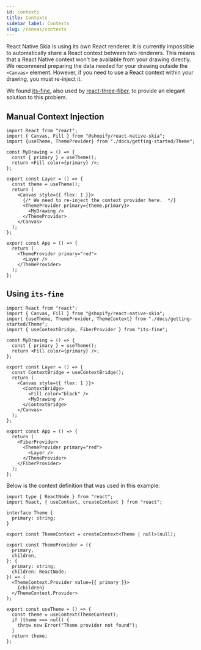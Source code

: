 ```yaml
---
id: contexts
title: Contexts
sidebar_label: Contexts
slug: /canvas/contexts
---
```


React Native Skia is using its own React renderer.
It is currently impossible to automatically share a React context between two renderers.
This means that a React Native context won't be available from your drawing directly.
We recommend preparing the data needed for your drawing outside the `<Canvas>` element.
However, if you need to use a React context within your drawing, you must re-inject it.

We found [its-fine](https://github.com/pmndrs/its-fine), also used by [react-three-fiber](https://github.com/pmndrs/react-three-fiber), to provide an elegant solution to this problem.

## Manual Context Injection

```tsx twoslash
import React from "react";
import { Canvas, Fill } from "@shopify/react-native-skia";
import {useTheme, ThemeProvider} from "./docs/getting-started/Theme";

const MyDrawing = () => {
  const { primary } = useTheme();
  return <Fill color={primary} />;
};

export const Layer = () => {
  const theme = useTheme();
  return (
    <Canvas style={{ flex: 1 }}>
      {/* We need to re-inject the context provider here.  */}
      <ThemeProvider primary={theme.primary}>
        <MyDrawing />
      </ThemeProvider>
    </Canvas>
  );
};

export const App = () => {
  return (
    <ThemeProvider primary="red">
      <Layer />
    </ThemeProvider>
  );
};
```

## Using `its-fine`

```tsx twoslash
import React from "react";
import { Canvas, Fill } from "@shopify/react-native-skia";
import {useTheme, ThemeProvider, ThemeContext} from "./docs/getting-started/Theme";
import { useContextBridge, FiberProvider } from "its-fine";

const MyDrawing = () => {
  const { primary } = useTheme();
  return <Fill color={primary} />;
};

export const Layer = () => {
  const ContextBridge = useContextBridge();
  return (
    <Canvas style={{ flex: 1 }}>
      <ContextBridge>
        <Fill color="black" />
        <MyDrawing />
      </ContextBridge>
    </Canvas>
  );
};

export const App = () => {
  return (
    <FiberProvider>
      <ThemeProvider primary="red">
        <Layer />
      </ThemeProvider>
    </FiberProvider>
  );
};
```

Below is the context definition that was used in this example:

```tsx twoslash
import type { ReactNode } from "react";
import React, { useContext, createContext } from "react";

interface Theme {
  primary: string;
}

export const ThemeContext = createContext<Theme | null>(null);

export const ThemeProvider = ({
  primary,
  children,
}: {
  primary: string;
  children: ReactNode;
}) => (
  <ThemeContext.Provider value={{ primary }}>
    {children}
  </ThemeContext.Provider>
);

export const useTheme = () => {
  const theme = useContext(ThemeContext);
  if (theme === null) {
    throw new Error("Theme provider not found");
  }
  return theme;
};
```
